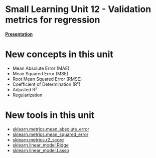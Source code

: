# Small Learning Unit 12 - Validation metrics for regression


#### [Presentation](https://docs.google.com/presentation/d/18MCcl8EchgDo4g8gp8gRjsXiSemWOtWQ-3StmWng5dU/edit?usp=sharing)

# New concepts in this unit
- Mean Absolute Error (MAE)
- Mean Squared Error (MSE)
- Root Mean Squared Error (RMSE)
- Coefficient of Determination (R²)
- Adjusted R²
- Regularization

# New tools in this unit
- [sklearn.metrics.mean_absolute_error](http://scikit-learn.org/0.18/modules/generated/sklearn.metrics.mean_absolute_error.html)
- [sklearn.metrics.mean_squared_error](http://scikit-learn.org/0.18/modules/generated/sklearn.metrics.mean_squared_error.html)
- [sklearn.metrics.r2_score](http://scikit-learn.org/0.18/modules/generated/sklearn.metrics.r2_score.html#sklearn.metrics.r2_score)
- [sklearn.linear_model.Ridge](http://scikit-learn.org/0.18/modules/generated/sklearn.linear_model.Ridge.html)
- [sklearn.linear_model.Lasso](http://scikit-learn.org/0.18/modules/generated/sklearn.linear_model.Lasso.html)
